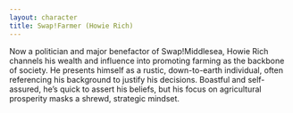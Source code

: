 ```yaml
---
layout: character
title: Swap!Farmer (Howie Rich)
---
```


Now a politician and major benefactor of Swap!Middlesea, Howie Rich channels his wealth and influence into promoting farming as the backbone of society. He presents himself as a rustic, down-to-earth individual, often referencing his background to justify his decisions. Boastful and self-assured, he’s quick to assert his beliefs, but his focus on agricultural prosperity masks a shrewd, strategic mindset.
